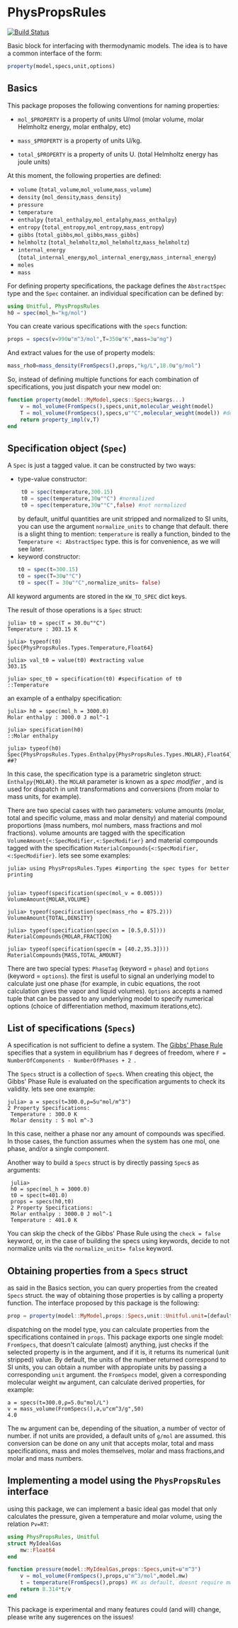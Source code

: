 # PhysPropsRules

[![Build Status](https://travis-ci.com/longemen3000/PhysPropsRules.jl.svg?branch=master)](https://travis-ci.com/longemen3000/PhysPropsRules.jl)

Basic block for interfacing with thermodynamic models.
The idea is to have a common interface of the form:

```julia
property(model,specs,unit,options)
```

## Basics
This package proposes the following conventions for naming properties:

 - `mol_$PROPERTY` is a property of units U/mol (molar volume, molar Helmholtz energy, molar enthalpy, etc)

 - `mass_$PROPERTY` is a property of units U/kg.

 - `total_$PROPERTY` is a property of units U. (total Helmholtz energy has joule units)

At this moment, the following properties are defined:
 - `volume` (`total_volume`,`mol_volume`,`mass_volume`)
 - `density` (`mol_density`,`mass_density`)
 - `pressure`
 - `temperature`
 - `enthalpy` (`total_enthalpy`,`mol_entalphy`,`mass_enthalpy`)
 - `entropy` (`total_entropy`,`mol_entropy`,`mass_entropy`)
 - `gibbs` (`total_gibbs`,`mol_gibbs`,`mass_gibbs`) 
 - `helmholtz` (`total_helmholtz`,`mol_helmholtz`,`mass_helmholtz`) 
 - `internal_energy` (`total_internal_energy`,`mol_internal_energy`,`mass_internal_energy`) 
 - `moles`
 - `mass`

For defining property specifications, the package defines the `AbstractSpec` type and the `Spec` container. an individual specification can be defined by:

```julia
using Unitful, PhysPropsRules
h0 = spec(mol_h="kg/mol")
```
You can create various specifications with the `specs` function:

```julia
props = specs(v=990u"m^3/mol",T=350u"K",mass=3u"mg")
```
And extract values for the use of property models:

```julia
mass_rho0=mass_density(FromSpecs(),props,"kg/L",18.0u"g/mol")
```
So, instead of defining multiple functions for each combination of specifications, you just dispatch your new model on:
```julia
function property(model::MyModel,specs::Specs;kwargs...)
    v = mol_volume(FromSpecs(),specs,unit,molecular_weight(model)
    T = mol_volume(FromSpecs(),specs,u"°C",molecular_weight(model)) #default: SI units (Kelvin)
    return property_impl(v,T)
end
```
## Specification object (`Spec`)

A `Spec` is just a tagged value. it can be constructed by two ways:
- type-value constructor: 
  ```julia
   t0 = spec(temperature,300.15)
   t0 = spec(temperature,30u"°C") #normalized
   t0 = spec(temperature,30u"°C",false) #not normalized
  ```
  by default, unitful quantities are unit stripped and normalized to SI units, you can use the argument `normalize_units` to change that default.
  there is a slight thing to mention: `temperature` is really a function, binded to the `Temperature <: AbstractSpec` type. this is for convenience, as we will see later.
- keyword constructor: 
    ```julia
   t0 = spec(t=300.15)
   t0 = spec(T=30u"°C") 
   t0 = spec(T = 30u"°C",normalize_units= false) 
  ```
All keyword arguments are stored in the `KW_TO_SPEC` dict keys.

The result of those operations is a `Spec` struct:
```julia-repl
julia> t0 = spec(T = 30.0u"°C")     
Temperature : 303.15 K

julia> typeof(t0)
Spec{PhysPropsRules.Types.Temperature,Float64}

julia> val_t0 = value(t0) #extracting value
303.15

julia> spec_t0 = specification(t0) #specification of t0 
::Temperature
```
an example of a enthalpy specification:
```julia-repl
julia> h0 = spec(mol_h = 3000.0)
Molar enthalpy : 3000.0 J mol^-1   

julia> specification(h0)
::Molar enthalpy

julia> typeof(h0)
Spec{PhysPropsRules.Types.Enthalpy{PhysPropsRules.Types.MOLAR},Float64} ##?
```
In this case, the specification type is a parametric singleton struct: `Enthalpy{MOLAR}`. the `MOLAR` parameter is known as a _spec modifier_ , and is used for dispatch in unit transformations and conversions (from molar to mass units, for example).

There are two special cases with two parameters: volume amounts (molar, total and specific volume, mass and molar density) and material compound proportions (mass numbers, mol numbers, mass fractions and mol fractions). volume amounts are tagged with the specification `VolumeAmount{<:SpecModifier,<:SpecModifier}` and material compounds tagged with the specification `MaterialCompounds{<:SpecModifier,<:SpecModifier}`. lets see some examples:

```julia-repl
julia> using PhysPropsRules.Types #importing the spec types for better printing


julia> typeof(specification(spec(mol_v = 0.005)))
VolumeAmount{MOLAR,VOLUME}

julia> typeof(specification(spec(mass_rho = 875.2)))
VolumeAmount{TOTAL,DENSITY}

julia> typeof(specification(spec(xn = [0.5,0.5])))
MaterialCompounds{MOLAR,FRACTION}

julia> typeof(specification(spec(m = [40.2,35.3])))
MaterialCompounds{MASS,TOTAL_AMOUNT}
```

There are two special types: `PhaseTag` (keyword = `phase`) and `Options` (keyword = `options`). the first is useful to signal an underlying model to calculate just one phase (for example, in cubic equations, the root calculation gives the vapor and liquid volumes). `Options` accepts a named tuple that can be passed to any underlying model to specify numerical options (choice of differentiation method, maximum iterations,etc).

## List of specifications (`Specs`)

A specification is not sufficient to define a system. The [Gibbs' Phase Rule](https://en.wikipedia.org/wiki/Phase_rule) specifies that a system in equilibrium has `F` degrees of freedom, where `F = NumberOfComponents - NumberOfPhases + 2 `. 

The `Specs` struct is a collection of `Spec`s. When creating this object, the Gibbs' Phase Rule is evaluated on the specification arguments to check its validity. lets see one example: 

```julia-repl
julia> a = specs(t=300.0,ρ=5u"mol/m^3")
2 Property Specifications:
 Temperature : 300.0 K
 Molar density : 5 mol m^-3
 ```
In this case, neither a phase nor any amount of compounds was specified. In those cases, the function assumes when the system has one mol, one phase, and/or a single component.

Another way to build a `Specs` struct is by directly passing `Spec`s as arguments:
```julia-repl
 julia>
 h0 = spec(mol_h = 3000.0)
 t0 = spec(t=401.0)
 props = specs(h0,t0)
 2 Property Specifications:
 Molar enthalpy : 3000.0 J mol^-1
 Temperature : 401.0 K
```
You can skip the check of the Gibbs' Phase Rule using the `check = false` keyword, or, in the case of building the specs using keywords, decide to not normalize units via the 
`normalize_units= false` keyword.

## Obtaining properties from a `Specs` struct

as said in the Basics section, you can query properties from the created `Specs` struct. the way of obtaining those properties is by calling a property function. The interface proposed by this package is the following:

```julia
prop = property(model::MyModel,props::Specs,unit::Unitful.unit=[default],args...)

```
dispatching on the model type, you can calculate properties from the specifications contained in `props`.
This package exports one single model: `FromSpecs`, that doesn't calculate (almost) anything, just checks if the selected property is in the argument, and if it is, it returns its numerical (unit stripped) value.
By default, the units of the number returned correspond to SI units, you can obtain a number with appropiate units by passing a corresponding `unit` argument.
the `FromSpecs` model, given a corresponding molecular weight `mw` argument, can calculate derived properties, for example:

```julia-repl
a = specs(t=300.0,ρ=5.0u"mol/L")
v = mass_volume(FromSpecs(),a,u"cm^3/g",50)
4.0
```
The `mw` argument can be, depending of the situation, a number of vector of number. if not units are provided, a default units of `g/mol` are assumed. this conversion can be done on any unit that accepts molar, total and mass specifications, mass and moles themselves, molar and mass fractions,and molar and mass numbers.

## Implementing a model using the `PhysPropsRules` interface

using this package, we can implement a basic ideal gas model that only calculates the pressure, given a temperature and molar volume, using the relation `Pv=RT`:


```julia
using PhysPropsRules, Unitful
struct MyIdealGas
    mw::Float64
end

function pressure(model::MyIdealGas,props::Specs,unit=u"m^3")
    v = mol_volume(FromSpecs(),props,u"m^3/mol",model.mw)
    t = temperature(FromSpecs(),props) #K as default, doesnt require mw
    return 8.314*t/v
end
```

This package is experimental and many features could (and will) change, please write any sugerences on the issues!


